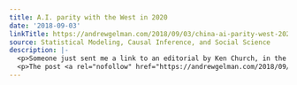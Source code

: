 ```yaml
---
title: A.I. parity with the West in 2020
date: '2018-09-03'
linkTitle: https://andrewgelman.com/2018/09/03/china-ai-parity-west-2020/
source: Statistical Modeling, Causal Inference, and Social Science
description: |-
  <p>Someone just sent me a link to an editorial by Ken Church, in the journal Natural Language Engineering (who knew that journal was still going? I&#8217;d have thought open access would&#8217;ve killed it). The abstract of Church&#8217;s column says of China, There is a bold government plan for AI with specific milestones for parity with [&#8230;]</p>
  <p>The post <a rel="nofollow" href="https://andrewgelman.com/2018/09/03/china-ai-parity-west-2020/">A.I. parity with the West in 2020</a> appeare
---
```

